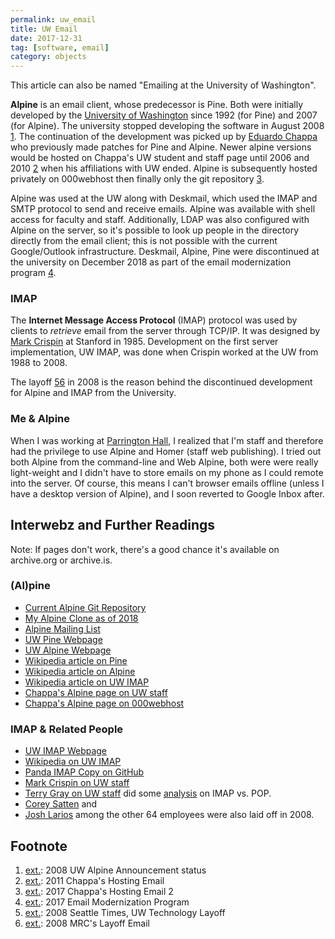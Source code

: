 ```yaml
---
permalink: uw_email
title: UW Email
date: 2017-12-31
tag: [software, email]
category: objects
---
```


This article can also be named "Emailing at the University of Washington".

**Alpine** is an email client, whose predecessor is Pine. Both were initially developed by the [University of Washington](uw) since 1992 (for Pine) and 2007 (for Alpine). The university stopped developing the software in August 2008 [1](#footnote). The continuation of the development was picked up by [Eduardo Chappa](eduardo_chappa) who previously made patches for Pine and Alpine. Newer alpine versions would be hosted on Chappa's UW student and staff page until 2006 and 2010 [2](#footnote) when his affiliations with UW ended. Alpine is subsequently hosted privately on 000webhost then finally only the git repository [3](#footnote).

Alpine was used at the UW along with Deskmail, which used the IMAP and SMTP protocol to send and receive emails. Alpine was available with shell access for faculty and staff. Additionally, LDAP was also configured with Alpine on the server, so it's possible to look up people in the directory directly from the email client; this is not possible with the current Google/Outlook infrastructure. Deskmail, Alpine, Pine were discontinued at the university on December 2018 as part of the email modernization program [4](#footnote).

### IMAP

The **Internet Message Access Protocol** (IMAP) protocol was used by clients to _retrieve_ email from the server through TCP/IP. 
It was designed by [Mark Crispin](https://en.wikipedia.org/wiki/Mark_Crispin) at Stanford in 1985. Development on the first server implementation, UW IMAP, was done when Crispin worked at the UW from 1988 to 2008. 

The layoff [5](#footnote)[6](#footnote) in 2008 is the reason behind the discontinued development for Alpine and IMAP from the University.

### Me & Alpine

When I was working at [Parrington Hall](PAR), I realized that I'm staff and therefore had the privilege to use Alpine and Homer (staff web publishing). I tried out both Alpine from the command-line and Web Alpine, both were were really light-weight and I didn't have to store emails on my phone as I could remote into the server. Of course, this means I can't browser emails offline (unless I have a desktop version of Alpine), and I soon reverted to Google Inbox after.

## Interwebz and Further Readings

Note: If pages don't work, there's a good chance it's available on archive.org or archive.is.

### (Al)pine

* [Current Alpine Git Repository](http://repo.or.cz/alpine.git)
* [My Alpine Clone as of 2018](https://github.com/khoin/alpine-clone/)
* [Alpine Mailing List](http://mailman13.u.washington.edu/mailman/listinfo/alpine-info)
* [UW Pine Webpage](http://www.washington.edu/pine/)
* [UW Alpine Webpage](http://www.washington.edu/alpine/)
* [Wikipedia article on Pine](https://en.wikipedia.org/wiki/Pine_(email_client))
* [Wikipedia article on Alpine](https://en.wikipedia.org/wiki/Alpine_(email_client))
* [Wikipedia article on UW IMAP](https://en.wikipedia.org/wiki/UW_IMAP)
* [Chappa's Alpine page on UW staff](https://web.archive.org/web/20100109134410/http://staff.washington.edu:80/chappa/alpine/)
* [Chappa's Alpine page on 000webhost](https://web.archive.org/web/20170112210621/http://patches.freeiz.com/)

### IMAP & Related People

* [UW IMAP Webpage](https://www.washington.edu/imap/)
* [Wikipedia on UW IMAP](https://en.wikipedia.org/wiki/UW_IMAP)
* [Panda IMAP Copy on GitHub](https://github.com/jonabbey/panda-imap)
* [Mark Crispin on UW staff](https://web.archive.org/web/20080516133512/http://staff.washington.edu:80/mrc/)
* [Terry Gray on UW staff](http://staff.washington.edu/gray/) did some [analysis](http://staff.washington.edu/gray/papers/imap.vs.pop.brief.html) on IMAP vs. POP.
* [Corey Satten](corey_satten) and 
* [Josh Larios](josh_larios) among the other 64 employees were also laid off in 2008.

## Footnote

1. [ext.](http://mailman13.u.washington.edu/pipermail/alpine-info/2008-August/001071.html): 2008 UW Alpine Announcement status
2. [ext.](http://mailman13.u.washington.edu/pipermail/alpine-info/2011-January/003833.html): 2011 Chappa's Hosting Email
3. [ext.](http://mailman13.u.washington.edu/pipermail/alpine-info/2017-November/007743.html): 2017 Chappa's Hosting Email 2
4. [ext.](http://archive.is/wO92P): 2017 Email Modernization Program
5. [ext.](https://www.seattletimes.com/seattle-news/uw-lays-off-technology-workers/): 2008 Seattle Times, UW Technology Layoff
6. [ext.](http://mailman13.u.washington.edu/pipermail/imap-protocol/2008-May/000866.html): 2008 MRC's Layoff Email